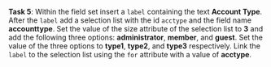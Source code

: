 **Task 5**: Within the field set insert a `label` containing the text **Account Type**. After the `label` add a selection list with the id `acctype` and the field name **accounttype**. Set the value of the size attribute of the selection list to **3** and add the following three options: **administrator**, **member**, and **guest**. Set the value of the three options to **type1**, **type2**, and **type3** respectively. Link the `label` to the selection list using the `for` attribute with a value of **acctype**.
